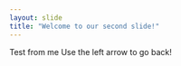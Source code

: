 ```yaml
---
layout: slide
title: "Welcome to our second slide!"
---
```

Test from me
Use the left arrow to go back!
